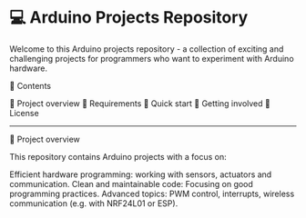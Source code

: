 # 💻 Arduino Projects Repository

Welcome to this Arduino projects repository - a collection of exciting and challenging projects for programmers who want to experiment with Arduino hardware.

📂 Contents

📖 Project overview
🔧 Requirements
🚀 Quick start
🤝 Getting involved
📑 License

---


📖 Project overview

This repository contains Arduino projects with a focus on:

Efficient hardware programming: working with sensors, actuators and communication.
Clean and maintainable code: Focusing on good programming practices.
Advanced topics: PWM control, interrupts, wireless communication (e.g. with NRF24L01 or ESP).
